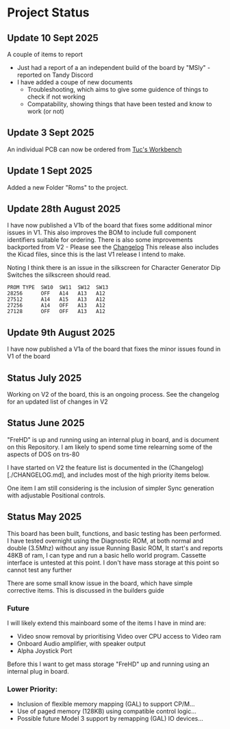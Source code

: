 
# Project Status

## Update 10 Sept 2025

A couple of items to report
* Just had a report of a an independent build of the board by "MSly" - reported on Tandy Discord
* I have added a coupe of new documents 
  * Troubleshooting, which aims to give some guidence of things to check if not working
  * Compatability, showing things that have been tested and know to work (or not)

## Update 3 Sept 2025

An individual PCB can now be ordered from [Tuc's Workbench](https://shop.tucs-workbench.com/products/trs-80-model-i-revision-k)

## Update 1 Sept 2025

Added a new Folder "Roms" to the project.

## Update 28th August 2025

I have now published a V1b of the board that fixes some additional minor issues in V1.
This also improves the BOM to include full component identifiers suitable for ordering.
There is also some improvements backported from V2 - Please see the [Changelog](CHANGELOG.md)
This release also includes the Kicad files, since this is the last V1 release I intend to make.

Noting I think there is an issue in the silkscreen for Character Generator Dip Switches
the silkscreen should read.

```
PROM TYPE  SW10  SW11  SW12  SW13
28256      OFF   A14   A13   A12
27512      A14   A15   A13   A12
27256      A14   OFF   A13   A12
27128      OFF   OFF   A13   A12
```

## Update 9th August 2025

I have now published a V1a of the board that fixes the minor issues found in V1 of the board

## Status July 2025

Working on V2 of the board, this is an ongoing process. See the changelog for an updated 
list of changes in V2

## Status June 2025

"FreHD" is up and running using an internal plug in board, and is document on this Repository.
I am likely to spend some time relearning some of the aspects of DOS on trs-80

I have started on V2 the feature list is documented in the (Changelog)[./CHANGELOG.md], 
and includes most of the high priority items below.

One item I am still considering is the inclusion of simpler Sync generation with
adjustable Positional controls.

## Status May 2025

This board has been built, functions, and basic testing has been performed. 
I have tested overnight using the Diagnostic ROM, at both normal and double (3.5Mhz) without any issue
Running Basic ROM, It start's and reports 48KB of ram, I can type and run a basic hello world program. 
Cassette interface is untested at this point. I don't have mass storage at this point so cannot test
any further

There are some small know issue in the board, which have simple corrective items.
This is discussed in the builders guide

### Future

I will likely extend this mainboard some of the items I have in mind are:
* Video snow removal by prioritising Video over CPU access to Video ram
* Onboard Audio amplifier, with speaker output
* Alpha Joystick Port

Before this I want to get mass storage "FreHD" up and running using an internal plug in board.

### Lower Priority:
* Inclusion of flexible memory mapping (GAL) to support CP/M...
* Use of paged memory (128KB) using compatible control logic...
* Possible future Model 3 support by remapping (GAL) IO devices...

